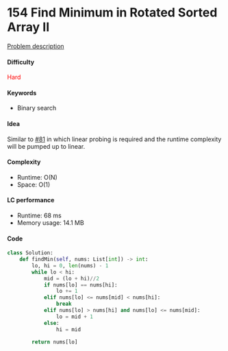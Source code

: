 154 Find Minimum in Rotated Sorted Array II
=======================
[Problem description](https://leetcode.com/problems/find-minimum-in-rotated-sorted-array-ii/)

#### Difficulty
<span style="color:red">Hard</span>

#### Keywords
- Binary search
  
#### Idea
Similar to [#81](81.md) in which linear probing is required and the runtime complexity will be pumped up to linear.

#### Complexity
- Runtime: O(N)
- Space: O(1)
  
#### LC performance
- Runtime: 68 ms
- Memory usage: 14.1 MB

#### Code
```python
class Solution:
    def findMin(self, nums: List[int]) -> int:
        lo, hi = 0, len(nums) - 1
        while lo < hi:
            mid = (lo + hi)//2
            if nums[lo] == nums[hi]:
                lo += 1
            elif nums[lo] <= nums[mid] < nums[hi]:
                break
            elif nums[lo] > nums[hi] and nums[lo] <= nums[mid]:
                lo = mid + 1
            else:
                hi = mid
        
        return nums[lo]
```